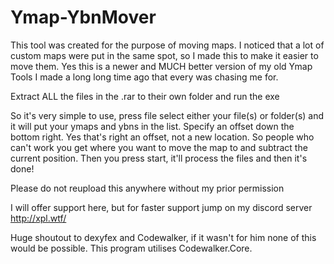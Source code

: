 # Ymap-YbnMover
This tool was created for the purpose of moving maps. I noticed that a lot of custom maps were put in the same spot, so I made this to make it easier to move them. Yes this is a newer and MUCH better version of my old Ymap Tools I made a long long time ago that every was chasing me for. 

Extract ALL the files in the .rar to their own folder and run the exe 

So it's very simple to use, press file select either your file(s) or folder(s) and it will put your ymaps and ybns in the list. Specify an offset down the bottom right. Yes that's right an offset, not a new location. So people who can't work you get where you want to move the map to and subtract the current position. Then you press start, it'll process the files and then it's done! 

Please do not reupload this anywhere without my prior permission 

I will offer support here, but for faster support jump on my discord server http://xpl.wtf/ 

Huge shoutout to dexyfex and Codewalker, if it wasn't for him none of this would be possible. This program utilises Codewalker.Core. 
